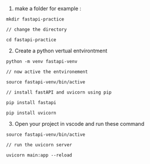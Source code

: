 1. make a folder for example : 

```
mkdir fastapi-practice

// change the directory

cd fastapi-practice 

```
2. Create a python vertual entvirontment

```
python -m venv fastapi-venv

// now active the entvironement

source fastapi-venv/bin/active

// install fastAPI and uvicorn using pip

pip install fastapi

pip install uvicorn

```

3. Open your project in vscode and run these command

```
source fastapi-venv/bin/active

// run the uvicorn server 

uvicorn main:app --reload
```